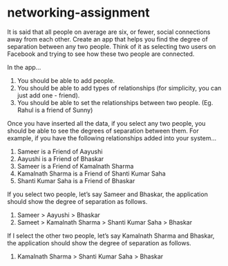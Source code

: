 # networking-assignment

It is said that all people on average are six, or fewer, social connections away from each other. Create an app that helps you find the degree of separation between any two people. Think of it as selecting two users on Facebook and trying to see how these two people are connected.

In the app... 

1. You should be able to add people. 
2. You should be able to add types of relationships (for simplicity, you can just add one - friend). 
3. You should be able to set the relationships between two people. (Eg. Rahul is a friend of Sunny) 

Once you have inserted all the data, if you select any two people, you should be able to see the degrees of separation between them. 
For example, if you have the following relationships added into your system...

1. Sameer is a Friend of Aayushi 
2. Aayushi is a Friend of Bhaskar 
3. Sameer is a Friend of Kamalnath Sharma 
4. Kamalnath Sharma is a Friend of Shanti Kumar Saha 
5. Shanti Kumar Saha is a Friend of Bhaskar 

If you select two people, let’s say Sameer and Bhaskar, the application should show the degree of separation as follows. 

1. Sameer > Aayushi > Bhaskar 
2. Sameet > Kamalnath Sharma > Shanti Kumar Saha > Bhaskar 

If I select the other two people, let’s say Kamalnath Sharma and Bhaskar, the application should show the degree of separation as follows. 
1. Kamalnath Sharma > Shanti Kumar Saha > Bhaskar
